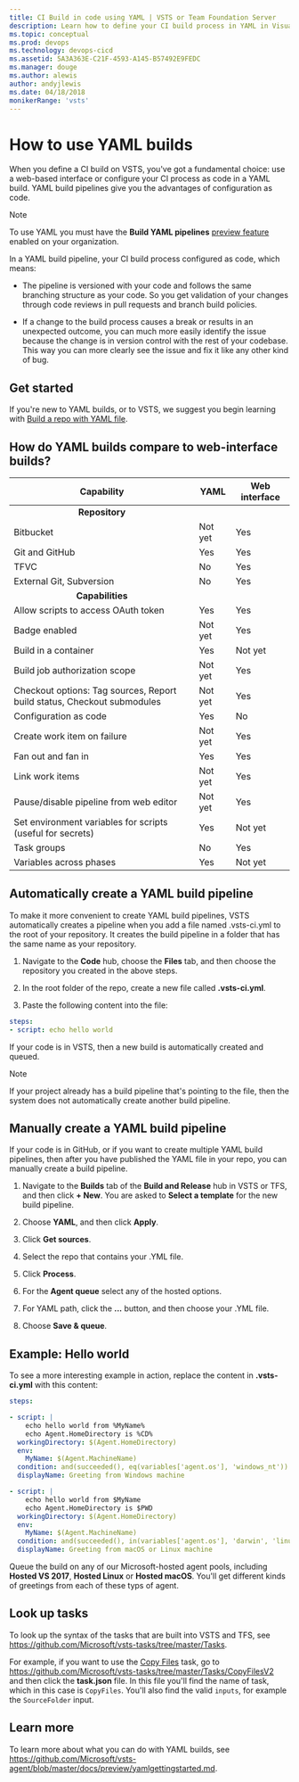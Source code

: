 ```yaml
---
title: CI Build in code using YAML | VSTS or Team Foundation Server
description: Learn how to define your CI build process in YAML in Visual Studio Team Services (VSTS) and Team Foundation Server (TFS)
ms.topic: conceptual
ms.prod: devops
ms.technology: devops-cicd
ms.assetid: 5A3A363E-C21F-4593-A145-B57492E9FEDC
ms.manager: douge
ms.author: alewis
author: andyjlewis
ms.date: 04/18/2018
monikerRange: 'vsts'
---
```


# How to use YAML builds

When you define a CI build on VSTS, you've got a fundamental choice: use a web-based interface or configure your CI process as code in a YAML build. YAML build pipelines give you the advantages of configuration as code.

> [!NOTE]
> To use YAML you must have the **Build YAML pipelines** [preview feature](../../project/navigation/preview-features.md) enabled on your organization.

In a YAML build pipeline, your CI build process configured as code, which means:

* The pipeline is versioned with your code and follows the same branching structure as your code. So you get validation of your changes through code reviews in pull requests and branch build policies.

* If a change to the build process causes a break or results in an unexpected outcome, you can much more easily identify the issue because the change is in version control with the rest of your codebase. This way you can more clearly see the issue and fix it like any other kind of bug.

## Get started

If you're new to YAML builds, or to VSTS, we suggest you begin learning with [Build a repo with YAML file](../get-started-yaml.md).

## How do YAML builds compare to web-interface builds?

|Capability|YAML|Web interface|
|-|-|-|
|<center>**Repository**</center>|
|Bitbucket|Not yet|Yes|
|Git and GitHub|Yes|Yes|
|TFVC|No|Yes|
|External Git, Subversion|No|Yes|
|<center>**Capabilities**</center>|
|Allow scripts to access OAuth token|Yes|Yes|
|Badge enabled|Not yet|Yes|
|Build in a container|Yes|Not yet|
|Build job authorization scope|Not yet|Yes|
|Checkout options: Tag sources, Report build status, Checkout submodules|Not yet|Yes|
|Configuration as code|Yes|No|
|Create work item on failure|Not yet|Yes|
|Fan out and fan in|Yes|Yes|
|Link work items|Not yet|Yes|
|Pause/disable pipeline from web editor|Not yet|Yes|
|Set environment variables for scripts (useful for secrets)|Yes|Not yet|
|Task groups|No|Yes|
|Variables across phases|Yes|Not yet|

## Automatically create a YAML build pipeline

To make it more convenient to create YAML build pipelines, VSTS automatically creates a pipeline when you add a file named .vsts-ci.yml to the root of your repository. It creates the build pipeline in a folder that has the same name as your repository.

1. Navigate to the **Code** hub, choose the **Files** tab, and then choose the repository you created in the above steps.

2. In the root folder of the repo, create a new file called **.vsts-ci.yml**.

3. Paste the following content into the file:

```YAML
steps:
- script: echo hello world 
```

If your code is in VSTS, then a new build is automatically created and queued.

 > [!NOTE]
 > If your project already has a build pipeline that's pointing to the file, then the system does not automatically create another build pipeline.

## Manually create a YAML build pipeline

If your code is in GitHub, or if you want to create multiple YAML build pipelines, then after you have published the YAML file in your repo, you can manually create a build pipeline.

1. Navigate to the **Builds** tab of the **Build and Release** hub in VSTS or TFS, and then click **+ New**. You are asked to **Select a template** for the new build pipeline.

1. Choose **YAML**, and then click **Apply**.

1. Click **Get sources**.

1. Select the repo that contains your .YML file.

1. Click **Process**.

1. For the **Agent queue** select any of the hosted options.

1. For YAML path, click the **...** button, and then choose your .YML file.

1. Choose **Save & queue**.

## Example: Hello world

To see a more interesting example in action, replace the content in **.vsts-ci.yml** with this content:

```YAML
steps:

- script: |
    echo hello world from %MyName%
    echo Agent.HomeDirectory is %CD%
  workingDirectory: $(Agent.HomeDirectory)
  env:
    MyName: $(Agent.MachineName)
  condition: and(succeeded(), eq(variables['agent.os'], 'windows_nt'))
  displayName: Greeting from Windows machine

- script: |
    echo hello world from $MyName
    echo Agent.HomeDirectory is $PWD
  workingDirectory: $(Agent.HomeDirectory)
  env:
    MyName: $(Agent.MachineName)
  condition: and(succeeded(), in(variables['agent.os'], 'darwin', 'linux'))
  displayName: Greeting from macOS or Linux machine
 ```

Queue the build on any of our Microsoft-hosted agent pools, including **Hosted VS 2017**, **Hosted Linux** or **Hosted macOS**. You'll get different kinds of greetings from each of these typs of agent.

## Look up tasks

To look up the syntax of the tasks that are built into VSTS and TFS, see https://github.com/Microsoft/vsts-tasks/tree/master/Tasks. 

For example, if you want to use the [Copy Files](../tasks/utility/copy-files.md) task, go to https://github.com/Microsoft/vsts-tasks/tree/master/Tasks/CopyFilesV2 and then click the **task.json** file. In this file you'll find the name of task, which in this case is `CopyFiles`. You'll also find the valid `inputs`, for example the `SourceFolder` input.

## Learn more

To learn more about what you can do with YAML builds, see https://github.com/Microsoft/vsts-agent/blob/master/docs/preview/yamlgettingstarted.md.
